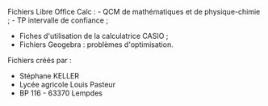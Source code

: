 Fichiers Libre Office Calc :
    - QCM de mathématiques et de physique-chimie ;
    - TP intervalle de confiance ;
- Fiches d'utilisation de la calculatrice CASIO ;
- Fichiers Geogebra : problèmes d'optimisation.

Fichiers créés par :
- Stéphane KELLER
- Lycée agricole Louis Pasteur
- BP 116 - 63370 Lempdes

